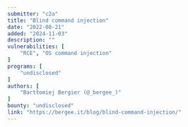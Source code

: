 ```yaml
---
submitter: "c2a"
title: "Blind command injection"
date: "2022-08-21"
added: "2024-11-03"
description: ""
vulnerabilities: [
    "RCE", "OS command injection"
]
programs: [
    "undisclosed"
]
authors: [
    "Bartłomiej Bergier (@_bergee_)"
]
bounty: "undisclosed"
link: "https://bergee.it/blog/blind-command-injection/"
---
```




